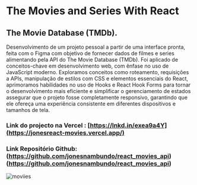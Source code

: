 # The Movies and Series With React
## The Movie Database (TMDb).

Desenvolvimento de um projeto pessoal a partir de uma interface pronta, feita com o Figma com objetivo de fornecer dados de filmes e series alimentando pela  API do The Movie Database (TMDb).
Foi aplicado de conceitos-chave em desenvolvimento web, com ênfase no uso de JavaScript moderno. Exploramos conceitos como roteamento, requisições a APIs, manipulação de estilos com CSS e elementos essenciais do React, aprimoramos habilidades no uso de Hooks e React Hook Forms para tornar o desenvolvimento mais eficiente e simplificar o gerenciamento de estados assegurar que o projeto fosse completamente responsivo, garantindo que ele ofereça uma experiência consistente em diferentes dispositivos e tamanhos de tela.
### Link do projecto na Vercel : [https://lnkd.in/exea9a4Y](https://jonesreact-movies.vercel.app/)
### Link Repositório Github:(https://github.com/jonesnambundo/react_movies_api)(https://github.com/jonesnambundo/react_movies_api)

![moviies](https://github.com/jonesnambundo/react_movies_api/assets/131800544/8017545f-5f1f-4033-8f0d-3fe66d853d6f)
